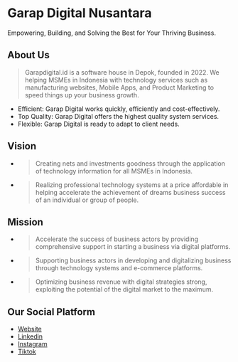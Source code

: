 # Garap Digital Nusantara
Empowering, Building, and Solving the Best for Your Thriving Business.

## About Us
> Garapdigital.id is a software house in Depok, founded in 2022. We helping MSMEs in Indonesia with technology services such as manufacturing websites, Mobile Apps, and Product Marketing to speed things up your business growth.

- Efficient: Garap Digital works quickly, efficiently and cost-effectively. 
- Top Quality: Garap Digital offers the highest quality system services. 
- Flexible: Garap Digital is ready to adapt to client needs.

## Vision
- > Creating nets and investments goodness through the application of technology information for all MSMEs in Indonesia.
- > Realizing professional technology systems at a price affordable in helping accelerate the achievement of dreams business success of an individual or group of people.

## Mission
- > Accelerate the success of business actors by providing comprehensive support in starting a business via digital platforms.
- > Supporting business actors in developing and digitalizing business through technology systems and e-commerce platforms.
- > Optimizing business revenue with digital strategies strong, exploiting the potential of the digital market to the maximum.

## Our Social Platform
- [Website](https://garapdigital.id)
- [Linkedin](https://id.linkedin.com/company/garap-digital)
- [Instagram](https://www.instagram.com/garapdigital.id_/)
- [Tiktok](https://www.tiktok.com/@garapdigital.id_)
